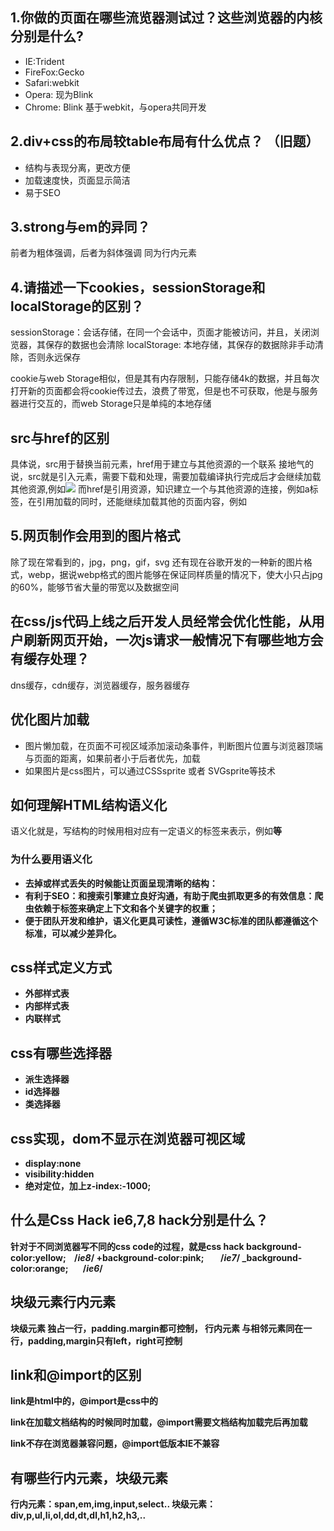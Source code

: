 ## 1.你做的页面在哪些流览器测试过？这些浏览器的内核分别是什么?
* IE:Trident
* FireFox:Gecko
* Safari:webkit
* Opera: 现为Blink
* Chrome: Blink 基于webkit，与opera共同开发


## 2.div+css的布局较table布局有什么优点？  （旧题）
* 结构与表现分离，更改方便
* 加载速度快，页面显示简洁
* 易于SEO

## 3.strong与em的异同？
前者为粗体强调，后者为斜体强调
同为行内元素

## 4.请描述一下cookies，sessionStorage和localStorage的区别？
sessionStorage：会话存储，在同一个会话中，页面才能被访问，并且，关闭浏览器，其保存的数据也会清除
localStorage: 本地存储，其保存的数据除非手动清除，否则永远保存

cookie与web Storage相似，但是其有内存限制，只能存储4k的数据，并且每次打开新的页面都会将cookie传过去，浪费了带宽，但是也不可获取，他是与服务器进行交互的，而web Storage只是单纯的本地存储

## src与href的区别
具体说，src用于替换当前元素，href用于建立与其他资源的一个联系
接地气的说，src就是引入元素，需要下载和处理，需要加载编译执行完成后才会继续加载其他资源,例如<img src="xx.jpg">
而href是引用资源，知识建立一个与其他资源的连接，例如a标签，在引用加载的同时，还能继续加载其他的页面内容，例如<link href="common.css">


## 5.网页制作会用到的图片格式
除了现在常看到的，jpg，png，gif，svg
还有现在谷歌开发的一种新的图片格式，webp，据说webp格式的图片能够在保证同样质量的情况下，使大小只占jpg的60%，能够节省大量的带宽以及数据空间

## 在css/js代码上线之后开发人员经常会优化性能，从用户刷新网页开始，一次js请求一般情况下有哪些地方会有缓存处理？
dns缓存，cdn缓存，浏览器缓存，服务器缓存


## 优化图片加载
* 图片懒加载，在页面不可视区域添加滚动条事件，判断图片位置与浏览器顶端与页面的距离，如果前者小于后者优先，加载
* 如果图片是css图片，可以通过CSSsprite 或者 SVGsprite等技术


## 如何理解HTML结构语义化
语义化就是，写结构的时候用相对应有一定语义的标签来表示，例如<Strong>等

### 为什么要用语义化
* 去掉或样式丢失的时候能让页面呈现清晰的结构：
* 有利于SEO：和搜索引擎建立良好沟通，有助于爬虫抓取更多的有效信息：爬虫依赖于标签来确定上下文和各个关键字的权重；
* 便于团队开发和维护，语义化更具可读性，遵循W3C标准的团队都遵循这个标准，可以减少差异化。

## css样式定义方式
* 外部样式表
* 内部样式表
* 内联样式

## css有哪些选择器
* 派生选择器
* id选择器
* 类选择器

## css实现，dom不显示在浏览器可视区域
* display:none
* visibility:hidden
* 绝对定位，加上z-index:-1000;

## 什么是Css Hack ie6,7,8 hack分别是什么？
针对于不同浏览器写不同的css code的过程，就是css hack
background-color:yellow;    /*ie8*/
+background-color:pink;        /*ie7*/
_background-color:orange;       /*ie6*/ 

## 块级元素行内元素
块级元素
独占一行，padding.margin都可控制，
行内元素
与相邻元素同在一行，padding,margin只有left，right可控制

## link和@import的区别
link是html中的，@import是css中的

link在加载文档结构的时候同时加载，@import需要文档结构加载完后再加载

link不存在浏览器兼容问题，@import低版本IE不兼容

## 有哪些行内元素，块级元素
行内元素：span,em,img,input,select..
块级元素：div,p,ul,li,ol,dd,dt,dl,h1,h2,h3,..